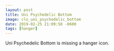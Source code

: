 ```yaml
---
layout: post
title: Uni Psychedelic Bottom
image: clo_uni_psychedelic_bottom
date: 2019-02-25 21:09:58 -0600
tags: [hanger]
---
```


Uni Psychedelic Bottom is missing a hanger icon.
